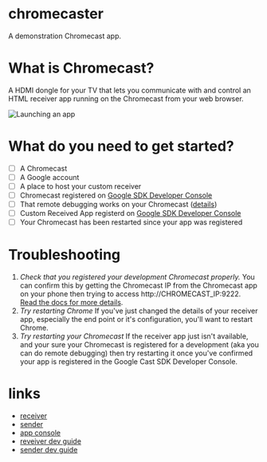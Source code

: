 chromecaster
============

A demonstration Chromecast app.


What is Chromecast?
============

A HDMI dongle for your TV that lets you communicate with and control an HTML receiver app running on the Chromecast from your web browser.

![Launching an app](https://docs.google.com/drawings/d/1LkJFn5XWxA_KPXxmrV0bqGMHrY5CeY0zD_TYqsbl0bE/pub?w=960&h=720)

What do you need to get started?
=====

* [ ] A Chromecast
* [ ] A Google account
* [ ] A place to host your custom receiver
* [ ] Chromecast registered on [Google SDK Developer Console](https://cast.google.com/publish/#/devices)
* [ ] That remote debugging works on your Chromecast ([details](https://developers.google.com/cast/docs/custom_receiver#debugging))
* [ ] Custom Received App registerd on [Google SDK Developer Console](https://cast.google.com/publish/#/applications)
* [ ] Your Chromecast has been restarted since your app was registered

Troubleshooting
===
1. *Check that you registered your development Chromecast properly.* You can confirm this by getting the Chromecast IP from the Chromecast app on your phone then trying to access http://CHROMECAST_IP:9222. [Read the docs for more details](https://developers.google.com/cast/docs/custom_receiver#debugging).
2. *Try restarting Chrome* If you've just changed the details of your receiver app, especially the end point or it's configuration, you'll want to restart Chrome.
3. *Try restarting your Chromecast* If the receiver app just isn't available, and your sure your Chromecast is registered for a development (aka you can do remote debugging) then try restarting it once you've confirmed your app is registered in the Google Cast SDK Developer Console.

links
======

* [receiver](https://rawgit.com/MarkBennett/chromecaster/gh-pages/receiver.html)
* [sender](https://rawgit.com/MarkBennett/chromecaster/gh-pages/sender.html)
* [app console](https://cast.google.com/publish/#/overview)
* [reveiver dev guide](https://developers.google.com/cast/docs/custom_receiver)
* [sender dev guide](https://developers.google.com/cast/docs/chrome_sender)
